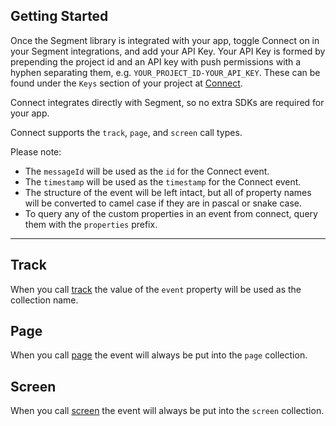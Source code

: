 ## Getting Started

Once the Segment library is integrated with your app, toggle Connect on in your Segment integrations, and add your API Key. Your API Key is formed by prepending the project id and an API key with push permissions with a hyphen separating them, e.g. `YOUR_PROJECT_ID-YOUR_API_KEY`. These can be found under the `Keys` section of your project at [Connect](https://app.getconnect.io).

Connect integrates directly with Segment, so no extra SDKs are required for your app.

Connect supports the `track`, `page`, and `screen` call types.

Please note:
* The `messageId` will be used as the `id` for the Connect event.
* The `timestamp` will be used as the `timestamp` for the Connect event.
* The structure of the event will be left intact, but all of property names will be converted to camel case if they are in pascal or snake case.
* To query any of the custom properties in an event from connect, query them with the `properties` prefix.

---

## Track

When you call [track](https://segment.com/docs/spec/track/) the value of the `event` property will be used as the collection name.

## Page

When you call [page](https://segment.com/docs/spec/page/) the event will always be put into the `page` collection.

## Screen

When you call [screen](https://segment.com/docs/spec/screen/) the event will always be put into the `screen` collection.